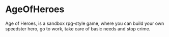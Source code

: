 # AgeOfHeroes

Age of Heroes, is a sandbox rpg-style game, where you can build your own speedster hero, go to work, take care of basic needs and stop crime.
